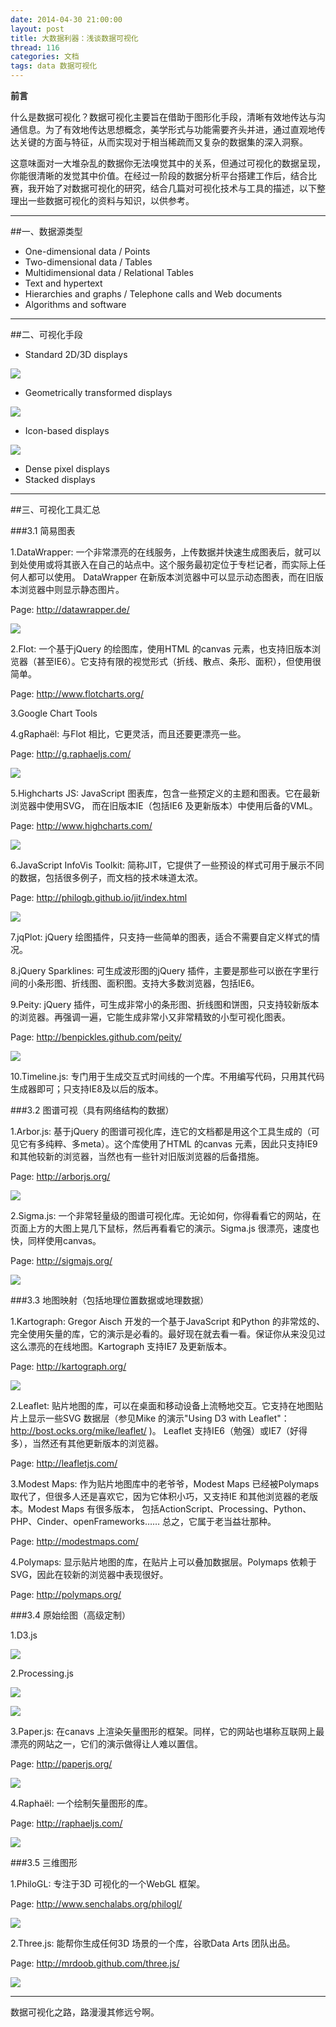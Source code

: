 ```yaml
---
date: 2014-04-30 21:00:00
layout: post
title: 大数据利器：浅谈数据可视化
thread: 116
categories: 文档
tags: data 数据可视化
---
```


**前言**

什么是数据可视化？数据可视化主要旨在借助于图形化手段，清晰有效地传达与沟通信息。为了有效地传达思想概念，美学形式与功能需要齐头并进，通过直观地传达关键的方面与特征，从而实现对于相当稀疏而又复杂的数据集的深入洞察。

这意味面对一大堆杂乱的数据你无法嗅觉其中的关系，但通过可视化的数据呈现，你能很清晰的发觉其中价值。在经过一阶段的数据分析平台搭建工作后，结合比赛，我开始了对数据可视化的研究，结合几篇对可视化技术与工具的描述，以下整理出一些数据可视化的资料与知识，以供参考。

----

##一、数据源类型

* One-dimensional data /  Points
* Two-dimensional data / Tables
* Multidimensional data / Relational Tables
* Text and hypertext
* Hierarchies and graphs / Telephone calls and Web documents
* Algorithms and software

----

##二、可视化手段

* Standard 2D/3D displays

![](/assets/2014-04-30-DataVisualization-01.png)

* Geometrically transformed displays

![](/assets/2014-04-30-DataVisualization-02.png)

* Icon-based displays

![](/assets/2014-04-30-DataVisualization-03.png)

* Dense pixel displays
* Stacked displays

----

##三、可视化工具汇总

###3.1 简易图表

1.DataWrapper: 一个非常漂亮的在线服务，上传数据并快速生成图表后，就可以到处使用或将其嵌入在自己的站点中。这个服务最初定位于专栏记者，而实际上任何人都可以使用。 DataWrapper 在新版本浏览器中可以显示动态图表，而在旧版本浏览器中则显示静态图片。

Page: <http://datawrapper.de/>

![](/assets/2014-04-30-DataVisualization-04.png)

2.Flot: 一个基于jQuery 的绘图库，使用HTML 的canvas 元素，也支持旧版本浏览器（甚至IE6）。它支持有限的视觉形式（折线、散点、条形、面积），但使用很简单。

Page: <http://www.flotcharts.org/>

3.Google Chart Tools

4.gRaphaël: 与Flot 相比，它更灵活，而且还要更漂亮一些。

Page: <http://g.raphaeljs.com/>
 
![](/assets/2014-04-30-DataVisualization-05.png)

5.Highcharts JS: JavaScript 图表库，包含一些预定义的主题和图表。它在最新浏览器中使用SVG， 而在旧版本IE（包括IE6 及更新版本）中使用后备的VML。

Page: <http://www.highcharts.com/>
 
![](/assets/2014-04-30-DataVisualization-06.png)

6.JavaScript InfoVis Toolkit: 简称JIT，它提供了一些预设的样式可用于展示不同的数据，包括很多例子，而文档的技术味道太浓。

Page: <http://philogb.github.io/jit/index.html>

![](/assets/2014-04-30-DataVisualization-01.png)

7.jqPlot: jQuery 绘图插件，只支持一些简单的图表，适合不需要自定义样式的情况。

8.jQuery Sparklines: 可生成波形图的jQuery 插件，主要是那些可以嵌在字里行间的小条形图、折线图、面积图。支持大多数浏览器，包括IE6。

9.Peity: jQuery 插件，可生成非常小的条形图、折线图和饼图，只支持较新版本的浏览器。再强调一遍，它能生成非常小又非常精致的小型可视化图表。

Page: <http://benpickles.github.com/peity/>

![](/assets/2014-04-30-DataVisualization-07.png)
 
10.Timeline.js: 专门用于生成交互式时间线的一个库。不用编写代码，只用其代码生成器即可；只支持IE8及以后的版本。

###3.2 图谱可视（具有网络结构的数据）

1.Arbor.js: 基于jQuery 的图谱可视化库，连它的文档都是用这个工具生成的（可见它有多纯粹、多meta）。这个库使用了HTML 的canvas 元素，因此只支持IE9 和其他较新的浏览器，当然也有一些针对旧版浏览器的后备措施。

Page: <http://arborjs.org/> 
 
![](/assets/2014-04-30-DataVisualization-08.png)

2.Sigma.js: 一个非常轻量级的图谱可视化库。无论如何，你得看看它的网站，在页面上方的大图上晃几下鼠标，然后再看看它的演示。Sigma.js 很漂亮，速度也快，同样使用canvas。

Page: <http://sigmajs.org/>
 
![](/assets/2014-04-30-DataVisualization-09.png)

###3.3 地图映射（包括地理位置数据或地理数据）

1.Kartograph: Gregor Aisch 开发的一个基于JavaScript 和Python 的非常炫的、完全使用矢量的库，它的演示是必看的。最好现在就去看一看。保证你从来没见过这么漂亮的在线地图。Kartograph 支持IE7 及更新版本。

Page: <http://kartograph.org/>

![](/assets/2014-04-30-DataVisualization-10.png)

2.Leaflet: 贴片地图的库，可以在桌面和移动设备上流畅地交互。它支持在地图贴片上显示一些SVG 数据层（参见Mike 的演示"Using D3 with Leaflet"：<http://bost.ocks.org/mike/leaflet/> )。 Leaflet 支持IE6（勉强）或IE7（好得多），当然还有其他更新版本的浏览器。

Page: <http://leafletjs.com/> 

3.Modest Maps: 作为贴片地图库中的老爷爷，Modest Maps 已经被Polymaps 取代了，但很多人还是喜欢它，因为它体积小巧，又支持IE 和其他浏览器的老版本。Modest Maps 有很多版本， 包括ActionScript、Processing、Python、PHP、Cinder、openFrameworks…… 总之，它属于老当益壮那种。

Page: <http://modestmaps.com/>

4.Polymaps: 显示贴片地图的库，在贴片上可以叠加数据层。Polymaps 依赖于SVG，因此在较新的浏览器中表现很好。

Page: <http://polymaps.org/>

###3.4 原始绘图（高级定制）

1.D3.js

![](/assets/2014-04-30-DataVisualization-11.png)

2.Processing.js
 
![](/assets/2014-04-30-DataVisualization-12.png)
 
![](/assets/2014-04-30-DataVisualization-13.png)

3.Paper.js: 在canavs 上渲染矢量图形的框架。同样，它的网站也堪称互联网上最漂亮的网站之一，它们的演示做得让人难以置信。

Page: <http://paperjs.org/>
 
![](/assets/2014-04-30-DataVisualization-14.png)

4.Raphaël: 一个绘制矢量图形的库。

Page: <http://raphaeljs.com/>
 
![](/assets/2014-04-30-DataVisualization-15.png)

###3.5 三维图形

1.PhiloGL: 专注于3D 可视化的一个WebGL 框架。

Page: <http://www.senchalabs.org/philogl/>
 
![](/assets/2014-04-30-DataVisualization-16.png)

2.Three.js: 能帮你生成任何3D 场景的一个库，谷歌Data Arts 团队出品。

Page: <http://mrdoob.github.com/three.js/> 

![](/assets/2014-04-30-DataVisualization-17.png)

----

数据可视化之路，路漫漫其修远兮啊。